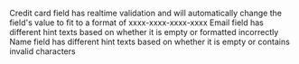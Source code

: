 Credit card field has realtime validation and will automatically change the field's value to fit to a format of xxxx-xxxx-xxxx-xxxx
Email field has different hint texts based on whether it is empty or formatted incorrectly
Name field has different hint texts based on whether it is empty or contains invalid characters
